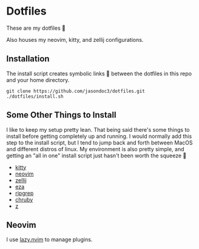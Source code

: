 # Dotfiles

These are my dotfiles 📁

Also houses my neovim, kitty, and zellij configurations.

## Installation

The install script creates symbolic links 🔗 between the dotfiles in this repo and your home directory.

```
git clone https://github.com/jasondoc3/dotfiles.git
./dotfiles/install.sh
```

## Some Other Things to Install

I like to keep my setup pretty lean. That being said there's some things to install before
getting completely up and running. I would normally add this step to the install script, but I tend to jump
back and forth between MacOS and different distros of linux. My environment is also pretty simple, and
getting an "all in one" install script just hasn't been worth the squeeze 🍊

- [kitty](https://github.com/kovidgoyal/kitty)
- [neovim](https://github.com/neovim/neovim)
- [zellij](https://github.com/zellij-org/zellij)
- [eza](https://github.com/eza-community/eza)
- [ripgrep](https://github.com/BurntSushi/ripgrep)
- [chruby](https://github.com/postmodern/chruby)
- [z](https://github.com/rupa/z)

## Neovim

I use [lazy.nvim](https://github.com/folke/lazy.nvim) to manage plugins.
